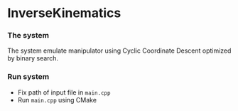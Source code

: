 # InverseKinematics

### The system 
The system emulate manipulator using Cyclic Coordinate Descent optimized by binary search.

### Run system
- Fix path of input file in `main.cpp`
- Run `main.cpp` using CMake
